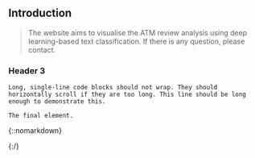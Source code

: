 ## Introduction
> The website aims to visualise the ATM review analysis using deep learning-based text classification.
> If there is any question, please contact. 

### Header 3


```
Long, single-line code blocks should not wrap. They should horizontally scroll if they are too long. This line should be long enough to demonstrate this.
```

```
The final element.
```

{::nomarkdown}

<!-- 
<h1> hello</h1>

-->

{:/}
